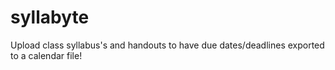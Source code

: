 # syllabyte
Upload class syllabus's and handouts to have due dates/deadlines exported to a calendar file!
